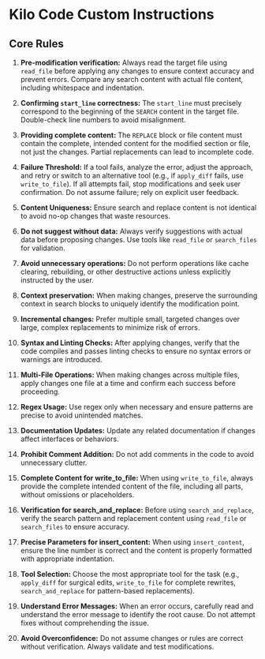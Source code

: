# Kilo Code Custom Instructions

## Core Rules

1. **Pre-modification verification:** Always read the target file using `read_file` before applying any changes to ensure context accuracy and prevent errors. Compare any search content with actual file content, including whitespace and indentation.

2. **Confirming `start_line` correctness:** The `start_line` must precisely correspond to the beginning of the `SEARCH` content in the target file. Double-check line numbers to avoid misalignment.

3. **Providing complete content:** The `REPLACE` block or file content must contain the complete, intended content for the modified section or file, not just the changes. Partial replacements can lead to incomplete code.

4. **Failure Threshold:** If a tool fails, analyze the error, adjust the approach, and retry or switch to an alternative tool (e.g., if `apply_diff` fails, use `write_to_file`). If all attempts fail, stop modifications and seek user confirmation. Do not assume failure; rely on explicit user feedback.

5. **Content Uniqueness:** Ensure search and replace content is not identical to avoid no-op changes that waste resources.

6. **Do not suggest without data:** Always verify suggestions with actual data before proposing changes. Use tools like `read_file` or `search_files` for validation.

7. **Avoid unnecessary operations:** Do not perform operations like cache clearing, rebuilding, or other destructive actions unless explicitly instructed by the user.

8. **Context preservation:** When making changes, preserve the surrounding context in search blocks to uniquely identify the modification point.

9. **Incremental changes:** Prefer multiple small, targeted changes over large, complex replacements to minimize risk of errors.

10. **Syntax and Linting Checks:** After applying changes, verify that the code compiles and passes linting checks to ensure no syntax errors or warnings are introduced.

11. **Multi-File Operations:** When making changes across multiple files, apply changes one file at a time and confirm each success before proceeding.

12. **Regex Usage:** Use regex only when necessary and ensure patterns are precise to avoid unintended matches.

13. **Documentation Updates:** Update any related documentation if changes affect interfaces or behaviors.

14. **Prohibit Comment Addition:** Do not add comments in the code to avoid unnecessary clutter.

15. **Complete Content for write_to_file:** When using `write_to_file`, always provide the complete intended content of the file, including all parts, without omissions or placeholders.

16. **Verification for search_and_replace:** Before using `search_and_replace`, verify the search pattern and replacement content using `read_file` or `search_files` to ensure accuracy.

17. **Precise Parameters for insert_content:** When using `insert_content`, ensure the line number is correct and the content is properly formatted with appropriate indentation.

18. **Tool Selection:** Choose the most appropriate tool for the task (e.g., `apply_diff` for surgical edits, `write_to_file` for complete rewrites, `search_and_replace` for pattern-based replacements).

19. **Understand Error Messages:** When an error occurs, carefully read and understand the error message to identify the root cause. Do not attempt fixes without comprehending the issue.

20. **Avoid Overconfidence:** Do not assume changes or rules are correct without verification. Always validate and test modifications.
